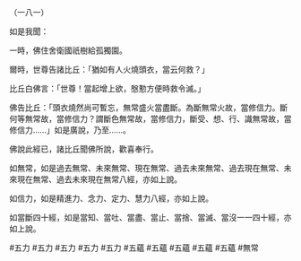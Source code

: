（一八一）

如是我聞：

一時，佛住舍衛國祇樹給孤獨園。

爾時，世尊告諸比丘：「猶如有人火燒頭衣，當云何救？」

比丘白佛言：「世尊！當起增上欲，慇懃方便時救令滅。」

佛告比丘：「頭衣燒然尚可暫忘，無常盛火當盡斷。為斷無常火故，當修信力。斷何等無常故，當修信力？謂斷色無常故，當修信力，斷受、想、行、識無常故，當修信力……」如是廣說，乃至……。

佛說此經已，諸比丘聞佛所說，歡喜奉行。

如無常，如是過去無常、未來無常、現在無常、過去未來無常、過去現在無常、未來現在無常、過去未來現在無常八經，亦如上說。

如信力，如是精進力、念力、定力、慧力八經，亦如上說。

如當斷四十經，如是當知、當吐、當盡、當止、當捨、當滅、當沒一一四十經，亦如上說。



#五力
#五力
#五力
#五力
#五力
#五蘊
#五蘊
#五蘊
#五蘊
#五蘊
#無常
